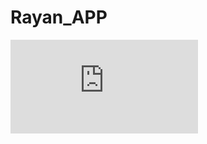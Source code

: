 # Rayan_APP
[![GitHub branches](https://badgen.net/github/branches/Naereen/Strapdown.js)](https://github.com/erfanshafieeee/Rayan_APP)
